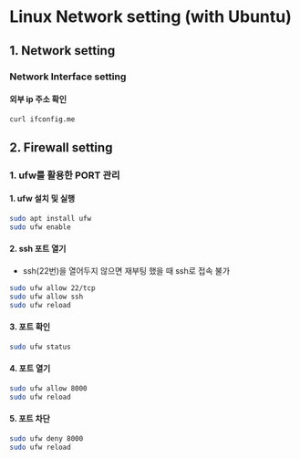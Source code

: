 # Linux Network setting (with Ubuntu)

## 1. Network setting
### Network Interface setting
#### 외부 ip 주소 확인
```bash
curl ifconfig.me
```

## 2. Firewall setting
### 1. ufw를 활용한 PORT 관리
#### 1. ufw 설치 및 실행
```bash
sudo apt install ufw
sudo ufw enable
```

#### 2. ssh 포트 열기 
- ssh(22번)을 열어두지 않으면 재부팅 했을 때 ssh로 접속 불가
```bash
sudo ufw allow 22/tcp
sudo ufw allow ssh
sudo ufw reload
```

#### 3. 포트 확인
```bash
sudo ufw status
```

#### 4. 포트 열기
```bash
sudo ufw allow 8000
sudo ufw reload
```

#### 5. 포트 차단
```bash
sudo ufw deny 8000
sudo ufw reload
```
